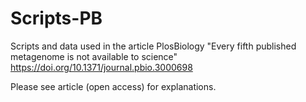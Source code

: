 # Scripts-PB
Scripts and data used in the article PlosBiology "Every fifth published metagenome is not available to science"  https://doi.org/10.1371/journal.pbio.3000698

Please see article (open access) for explanations. 
